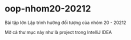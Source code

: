 # oop-nhom20-20212
Bài tập lớn Lập trình hướng đối tượng của nhóm 20 - 20212

Mở cả thư mục này như là project trong IntelliJ IDEA
